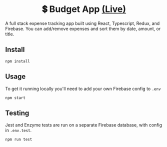 # <div align="center">:heavy_dollar_sign: Budget App [(Live)](https://react-typescript-budget.herokuapp.com/)</div>

A full stack expense tracking app built using React, Typescript, Redux, and Firebase. You can add/remove expenses and sort them by date, amount, or title.

## Install


```
npm install
```

## Usage


To get it running locally you'll need to add your own Firebase config to `.env`

```
npm start
```

## Testing


Jest and Enzyme tests are run on a separate Firebase database, with config in `.env.test`.

```
npm run test
```
